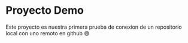 # Proyecto Demo
Este proyecto es nuestra primera prueba de conexion de un repositorio local con uno remoto en github :smile: